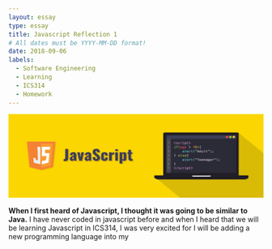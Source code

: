 ```yaml
---
layout: essay
type: essay
title: Javascript Reflection 1
# All dates must be YYYY-MM-DD format!
date: 2018-09-06
labels:
  - Software Engineering
  - Learning
  - ICS314
  - Homework
---
```


<img class="ui image" src="../images/Javascript700.png">

<b>When I first heard of Javascript, I thought it was going to be similar to Java.</b> I have never coded in javascript before and when I heard that we will be learning Javascript in ICS314, I was very excited for I will be adding a new programming language into my 
